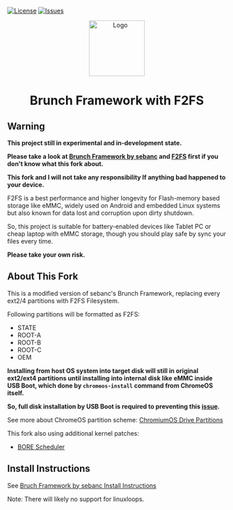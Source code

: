 <div id="top"></div>

<!-- Shields/Logos -->
[![License][license-shield]][license-url]
[![Issues][issues-shield]][issues-url]

<!-- Project Logo -->
<p align="center">
  <a href="https://github.com/NETiSACK/brunch-f2fs" title="Brunch">
   <img src="./Images/decon_icon-512.png" width="128px" alt="Logo"/>
  </a>
</p>
<h1 align="center">Brunch Framework with F2FS</h1>

<!-- Warning -->
## Warning

**This project still in experimental and in-development state.**

**Please take a look at [Brunch Framework by sebanc][bruch-framework] and [F2FS][f2fs] first if you don't know what this fork about.**

**This fork and I will not take any responsibility If anything bad happened to your device.**

F2FS is a best performance and higher longevity for Flash-memory based storage like eMMC, widely used on Android and embedded Linux systems but also known for data lost and corruption upon dirty shutdown.

So, this project is suitable for battery-enabled devices like Tablet PC or cheap laptop with eMMC storage, though you should play safe by sync your files every time.

**Please take your own risk.**

<!-- Project Brief -->
## About This Fork

This is a modified version of sebanc's Brunch Framework, replacing every ext2/4 partitions with F2FS Filesystem.

Following partitions will be formatted as F2FS:
- STATE
- ROOT-A
- ROOT-B
- ROOT-C
- OEM

**Installing from host OS system into target disk will still in original ext2/ext4 partitions until installing into internal disk like eMMC inside USB Boot, which done by `chromeos-install` command from ChromeOS itself.**

**So, full disk installation by USB Boot is required to preventing this [issue][data-corruption-f2fs].**

See more about ChromeOS partition scheme: [ChromiumOS Drive Partitions][chromiumos-drive-partitions]

This fork also using additional kernel patches:
- [BORE Scheduler][bore-scheduler]

## Install Instructions

See [Bruch Framework by sebanc Install Instructions][brunch-framework-install-instructions]

Note: There will likely no support for linuxloops.

<!-- Reference Links -->
<!-- Badges -->
[license-shield]: https://img.shields.io/github/license/NETiSACK/brunch-f2fs?label=License&logo=Github&style=flat-square
[license-url]: ./LICENSE
[issues-shield]: https://img.shields.io/github/issues/NETiSACK/brunch-f2fs?label=Issues&logo=Github&style=flat-square
[issues-url]: https://github.com/NETiSACK/brunch-f2fs/issues

<!-- Outbound Links -->
[bruch-framework]: https://github.com/sebanc/brunch
[f2fs]: https://en.wikipedia.org/wiki/F2FS
[chromiumos-drive-partitions]: https://chromium.googlesource.com/chromiumos/docs/+/4cc01f100c5fa7c675dce8ad3742f9c00726f506/disk_format.md#drive-partitions
[brunch-framework-install-instructions]: https://github.com/sebanc/brunch#install-instructions
[kernel-compiler-patch]: https://github.com/graysky2/kernel_compiler_patch
[bore-scheduler]: https://github.com/firelzrd/bore-scheduler
[data-corruption-f2fs]: https://bugs.archlinux.org/task/69363